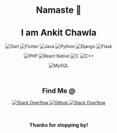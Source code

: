 <h1 align = 'center'>Namaste 🙏 </h1>
<h1 align = 'center'>I am Ankit Chawla </h1>

<p align = 'center'>
<img src="https://img.shields.io/badge/dart-%230175C2.svg?style=for-the-badge&amp;logo=dart&amp;logoColor=white" alt="Dart"> <img src="https://img.shields.io/badge/Flutter-%2302569B.svg?style=for-the-badge&amp;logo=Flutter&amp;logoColor=white" alt="Flutter"> <img src="https://img.shields.io/badge/java-%23ED8B00.svg?style=for-the-badge&amp;logo=java&amp;logoColor=white" alt="Java"> <img src="https://img.shields.io/badge/python-3670A0?style=for-the-badge&amp;logo=python&amp;logoColor=ffdd54" alt="Python"> <img src="https://img.shields.io/badge/django-%23092E20.svg?style=for-the-badge&amp;logo=django&amp;logoColor=white" alt="Django"> <img src="https://img.shields.io/badge/flask-%23000.svg?style=for-the-badge&amp;logo=flask&amp;logoColor=white" alt="Flask"><br>
</p>
<p align = 'center'> <img src="https://img.shields.io/badge/php-%23777BB4.svg?style=for-the-badge&amp;logo=php&amp;logoColor=white" alt="PHP"> <img src="https://img.shields.io/badge/react_native-%2320232a.svg?style=for-the-badge&amp;logo=react&amp;logoColor=%2361DAFB" alt="React Native"> <img src="https://img.shields.io/badge/c-%2300599C.svg?style=for-the-badge&amp;logo=c&amp;logoColor=white" alt="C"> <img src="https://img.shields.io/badge/c++-%2300599C.svg?style=for-the-badge&amp;logo=c%2B%2B&amp;logoColor=white" alt="C++"><br>
</p>

<p align = 'center'>
  <img src="https://img.shields.io/badge/mysql-%2300f.svg?style=for-the-badge&amp;logo=mysql&amp;logoColor=white" alt="MySQL"></p>
</p>

<br>
<h2 align = 'center'>Find Me @</h2>

<p align = 'center'><a href = "https://stackoverflow.com/users/11549120/ankit-chawla"><img src="https://img.shields.io/badge/-Stackoverflow-FE7A16?style=for-the-badge&amp;logo=stack-overflow&amp;logoColor=white" alt="Stack Overflow"></a><a href = "https://github.com/thechawla225"> <img src="https://img.shields.io/badge/github-%23121011.svg?style=for-the-badge&logo=github&logoColor=white" alt="Github"></a><a href = "https://www.linkedin.com/in/ankit-chawla-7839a7135/"> <img src="https://img.shields.io/badge/linkedin-%230077B5.svg?style=for-the-badge&logo=linkedin&logoColor=white" alt="Stack Overflow"></a></p></p>
</p>

<br>
<h3 align = 'center'>Thanks for stopping by!</h3>
